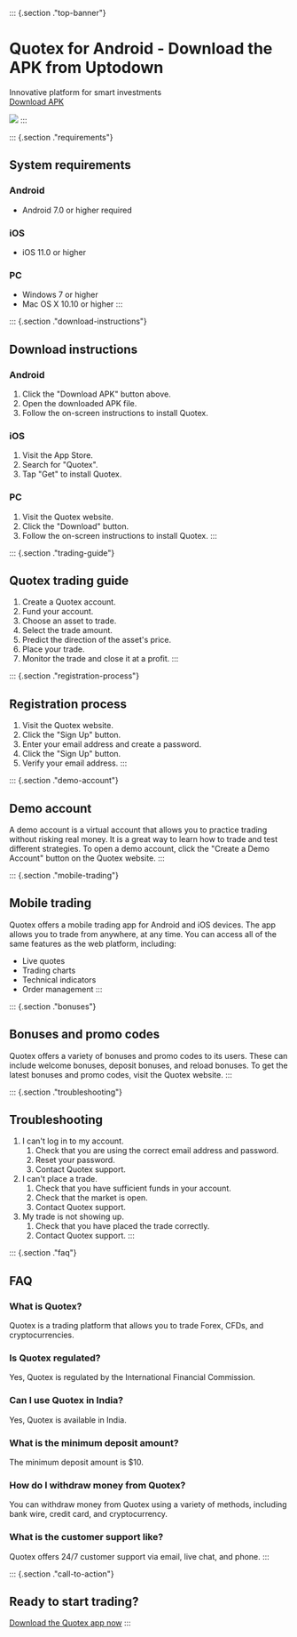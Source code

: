 ::: {.section ."top-banner"}
# Quotex for Android - Download the APK from Uptodown

Innovative platform for smart investments\
[Download APK](\%22https://traff.sbs/quotexonelink\%22)

[![](https://static.quotex.io/files/1_en/300_250.jpg)](https://traff.sbs/brokerqxsignupf)
:::

::: {.section ."requirements"}
## System requirements

### Android

-   Android 7.0 or higher required

### iOS

-   iOS 11.0 or higher

### PC

-   Windows 7 or higher
-   Mac OS X 10.10 or higher
:::

::: {.section ."download-instructions"}
## Download instructions

### Android

1.  Click the "Download APK" button above.
2.  Open the downloaded APK file.
3.  Follow the on-screen instructions to install Quotex.

### iOS

1.  Visit the App Store.
2.  Search for "Quotex".
3.  Tap "Get" to install Quotex.

### PC

1.  Visit the Quotex website.
2.  Click the "Download" button.
3.  Follow the on-screen instructions to install Quotex.
:::

::: {.section ."trading-guide"}
## Quotex trading guide

1.  Create a Quotex account.
2.  Fund your account.
3.  Choose an asset to trade.
4.  Select the trade amount.
5.  Predict the direction of the asset\'s price.
6.  Place your trade.
7.  Monitor the trade and close it at a profit.
:::

::: {.section ."registration-process"}
## Registration process

1.  Visit the Quotex website.
2.  Click the "Sign Up" button.
3.  Enter your email address and create a password.
4.  Click the "Sign Up" button.
5.  Verify your email address.
:::

::: {.section ."demo-account"}
## Demo account

A demo account is a virtual account that allows you to practice trading
without risking real money. It is a great way to learn how to trade and
test different strategies. To open a demo account, click the "Create
a Demo Account" button on the Quotex website.
:::

::: {.section ."mobile-trading"}
## Mobile trading

Quotex offers a mobile trading app for Android and iOS devices. The app
allows you to trade from anywhere, at any time. You can access all of
the same features as the web platform, including:

-   Live quotes
-   Trading charts
-   Technical indicators
-   Order management
:::

::: {.section ."bonuses"}
## Bonuses and promo codes

Quotex offers a variety of bonuses and promo codes to its users. These
can include welcome bonuses, deposit bonuses, and reload bonuses. To get
the latest bonuses and promo codes, visit the Quotex website.
:::

::: {.section ."troubleshooting"}
## Troubleshooting

1.  I can\'t log in to my account.
    1.  Check that you are using the correct email address and password.
    2.  Reset your password.
    3.  Contact Quotex support.
2.  I can\'t place a trade.
    1.  Check that you have sufficient funds in your account.
    2.  Check that the market is open.
    3.  Contact Quotex support.
3.  My trade is not showing up.
    1.  Check that you have placed the trade correctly.
    2.  Contact Quotex support.
:::

::: {.section ."faq"}
## FAQ

### What is Quotex?

Quotex is a trading platform that allows you to trade Forex, CFDs, and
cryptocurrencies.

### Is Quotex regulated?

Yes, Quotex is regulated by the International Financial Commission.

### Can I use Quotex in India?

Yes, Quotex is available in India.

### What is the minimum deposit amount?

The minimum deposit amount is \$10.

### How do I withdraw money from Quotex?

You can withdraw money from Quotex using a variety of methods, including
bank wire, credit card, and cryptocurrency.

### What is the customer support like?

Quotex offers 24/7 customer support via email, live chat, and phone.
:::

::: {.section ."call-to-action"}
## Ready to start trading?

[Download the Quotex app now](\%22https://traff.sbs/quotexonelink\%22)
:::

